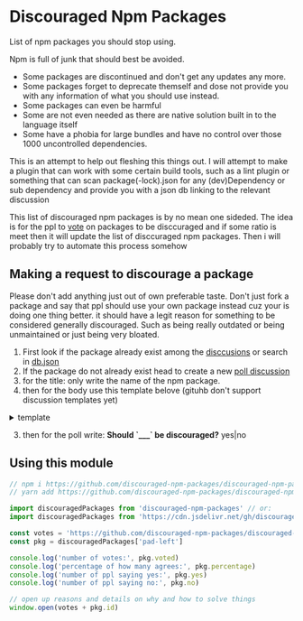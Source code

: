 # Discouraged Npm Packages
List of npm packages you should stop using.

Npm is full of junk that should best be avoided.
- Some packages are discontinued and don't get any updates any more.
- Some packages forget to deprecate themself and dose not provide you with any information of what you should use instead.
- Some packages can even be harmful
- Some are not even needed as there are native solution built in to the language itself
- Some have a phobia for large bundles and have no control over those 1000 uncontrolled dependencies.

This is an attempt to help out fleshing this things out.
I will attempt to make a plugin that can work with some certain build tools, such as a lint plugin or something that can scan package(-lock).json for any (dev)Dependency or sub dependency and provide you with a json db linking to the relevant discussion

This list of discouraged npm packages is by no mean one sideded. The idea is for the ppl to [vote](https://github.com/discouraged-npm-packages/discouraged-npm-packages/discussions/categories/should-stop-using) on packages to be disccuraged and if some ratio is meet then it will update the list of disccuraged npm packages. Then i will probably try to automate this process somehow


## Making a request to discourage a package

Please don't add anything just out of own preferable taste. Don't just fork a package and say that ppl should use your own package instead cuz your is doing one thing better. it should have a legit reason for something to be considered generally discouraged. Such as being really outdated or being unmaintained or just being very bloated.

1. First look if the package already exist among the [disccusions](https://github.com/discouraged-npm-packages/discouraged-npm-packages/discussions/categories/should-stop-using) or search in [db.json](https://github.com/discouraged-npm-packages/discouraged-npm-packages/blob/main/db.json)
1. If the package do not already exist head to create a new [poll discussion](https://github.com/discouraged-npm-packages/discouraged-npm-packages/discussions/new?category=should-stop-using)
2. for the title: only write the name of the npm package.
2. then for the body use this template belove (gituhb don't support discussion templates yet)
<details>
  <summary>template</summary>

````md

## Developer Should Stop Using: [_____](https://www.npmjs.com/package/_____)

## Reasons:

<!-- Put [x] for the reasons you think it should not be used -->

- [ ] Is Legacy
- [ ] It is deprecated or should be deprecated
- [ ] There is an alternative package for this
- [ ] It is not Maintained
- [ ] It is buggy
- [ ] It has vulnerability
- [ ] Bloated <!-- (too large in size) -->
- [ ] Should use builtin solution instead
- [ ] It is not a good cross platform/worker solution <!-- Depends on many core Node feature to be browserified or work in Deno land  -->
- [ ] Has unnecessary / unwanted access to filesystem or network

## Alternative solution

```js
// this two exist in all environment and works anywhere
new TextEncoder().encode()
new TextDecoder().decode()
```

````
</details>

3. then for the poll write: **Should \`___\` be discouraged?** yes|no

## Using this module
```js
// npm i https://github.com/discouraged-npm-packages/discouraged-npm-packages --save-dev
// yarn add https://github.com/discouraged-npm-packages/discouraged-npm-packages -d

import discouragedPackages from 'discouraged-npm-packages' // or:
import discouragedPackages from 'https://cdn.jsdelivr.net/gh/discouraged-npm-packages/discouraged-npm-packages@master/mod.js'

const votes = 'https://github.com/discouraged-npm-packages/discouraged-npm-packages/discussions/'
const pkg = discouragedPackages['pad-left']

console.log('number of votes:', pkg.voted)
console.log('percentage of how many agrees:', pkg.percentage)
console.log('number of ppl saying yes:', pkg.yes)
console.log('number of ppl saying no:', pkg.no)

// open up reasons and details on why and how to solve things
window.open(votes + pkg.id)
```
